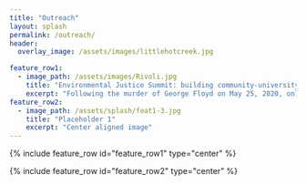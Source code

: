 ```yaml
---
title: "Outreach"
layout: splash
permalink: /outreach/
header:
  overlay_image: /assets/images/littlehotcreek.jpg

feature_row1:
  - image_path: /assets/images/Rivoli.jpg
    title: "Environmental Justice Summit: building community-university partnerships"
    excerpt: "Following the murder of George Floyd on May 25, 2020, only 6 km from the University of Minnesota Campus, students in the Department of Earth and Environmental Science felt that the university's mission to engage and serve was not being upheld due to a lack of connection with local communities. In response, graduate students and staff from the department organized a one-day workshop between UMN scientists and community members from across the Twin Cities with the goal of fostering meaningful relationships and building a mutual awareness, understanding, and capacity for community-centered research in the Twin Cities. We aim to establish long lasting partnerships between researchers and community groups that facilitate earth science research and curriculum in alignment with community priorities. Successful partnerships started at this event have resulted in ArcGIS map making workshops to facilitate mapping of lead levels, sampling and analysis of urban garden soils, outreach and engagement with local youth groups, and fertilizer testing for urban gardens. After participating in the inaugural summit event in 2021, I became a member of the organizing team. We worked collaboratively with community partners to plan and hold the second iteration of this event in 2023. We continue to engage with this work and aim to establish the institutional memory and support necessary to sustain this event."
feature_row2:
  - image_path: /assets/splash/feat1-3.jpg
    title: "Placeholder 1"
    excerpt: "Center aligned image"
---
```



{% include feature_row id="feature_row1" type="center" %}

{% include feature_row id="feature_row2" type="center" %}






